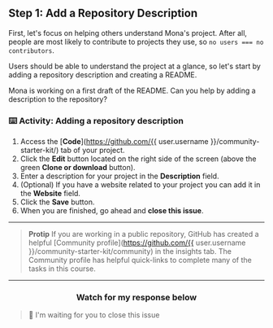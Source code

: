 ## Step 1: Add a Repository Description

First, let's focus on helping others understand Mona's project. After all, people are most likely to contribute to projects they use, so `no users === no contributors`.

Users should be able to understand the project at a glance, so let's start by adding a repository description and creating a README.

Mona is working on a first draft of the README. Can you help by adding a description to the repository? 

### :keyboard: Activity: Adding a repository description

1. Access the [**Code**](https://github.com/{{ user.username }}/community-starter-kit/) tab of your project.
1. Click the **Edit** button located on the right side of the screen (above the green **Clone or download** button).
1. Enter a description for your project in the **Description** field.
1. (Optional) If you have a website related to your project you can add it in the **Website** field.
1. Click the **Save** button.
1. When you are finished, go ahead and **close this issue**.

<hr>

> **Protip** If you are working in a public repository, GitHub has created a helpful [Community profile](https://github.com/{{ user.username }}/community-starter-kit/community) in the insights tab. The Community profile has helpful quick-links to complete many of the tasks in this course.

<hr>
<h3 align="center">Watch for my response below</h3>

> :robot: I'm waiting for you to close this issue
